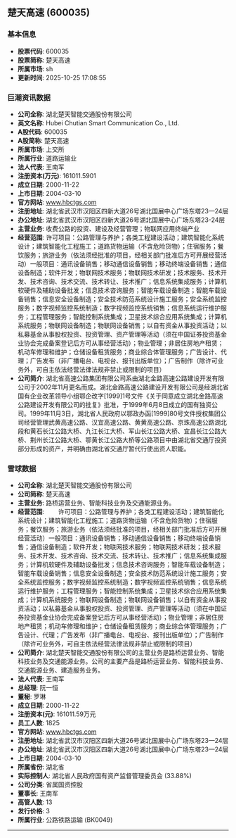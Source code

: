 ## 楚天高速 (600035)

### 基本信息

- **股票代码**: 600035
- **股票简称**: 楚天高速
- **所属市场**: sh
- **更新时间**: 2025-10-25 17:08:55

### 巨潮资讯数据

- **公司全称**: 湖北楚天智能交通股份有限公司
- **英文名称**: Hubei Chutian Smart Communication Co., Ltd.
- **A股代码**: 600035
- **A股简称**: 楚天高速
- **所属市场**: 上交所
- **所属行业**: 道路运输业
- **法人代表**: 王南军
- **注册资本(万元)**: 161011.5901
- **成立日期**: 2000-11-22
- **上市日期**: 2004-03-10
- **官方网站**: www.hbctgs.com
- **注册地址**: 湖北省武汉市汉阳区四新大道26号湖北国展中心广场东塔23—24层
- **办公地址**: 湖北省武汉市汉阳区四新大道26号湖北国展中心广场东塔23-24层
- **主营业务**: 收费公路的投资、建设及经营管理；物联网应用终端产业
- **经营范围**: 许可项目：公路管理与养护；各类工程建设活动；建筑智能化系统设计；建筑智能化工程施工；道路货物运输（不含危险货物）；住宿服务；餐饮服务；旅游业务（依法须经批准的项目，经相关部门批准后方可开展经营活动）一般项目：通讯设备销售；移动通信设备销售；移动终端设备销售；通信设备制造；软件开发；物联网技术服务；物联网技术研发；技术服务、技术开发、技术咨询、技术交流、技术转让、技术推广；信息系统集成服务；计算机软硬件及辅助设备批发；信息技术咨询服务；智能车载设备制造；智能车载设备销售；信息安全设备制造；安全技术防范系统设计施工服务；安全系统监控服务；数字视频监控系统制造；数字视频监控系统销售；信息系统运行维护服务；工程管理服务；智能控制系统集成；卫星技术综合应用系统集成；计算机系统服务；物联网设备制造；物联网设备销售；以自有资金从事投资活动；以私募基金从事股权投资、投资管理、资产管理等活动（须在中国证券投资基金业协会完成备案登记后方可从事经营活动）；物业管理；非居住房地产租赁；机动车修理和维护；仓储设备租赁服务；商业综合体管理服务；广告设计、代理；广告发布（非广播电台、电视台、报刊出版单位）；广告制作（除许可业务外，可自主依法经营法律法规非禁止或限制的项目）
- **公司简介**: 湖北省高速公路集团有限公司系由湖北金路高速公路建设开发有限公司于2002年11月更名而成。湖北金路高速公路建设开发有限公司是经湖北省国有企业改革领导小组鄂企改字[1999]1号文件《关于同意成立湖北金路高速公路建设开发有限公司的批复》批准，于1999年6月8日成立的国有独资公司。1999年11月3日，湖北省人民政府以鄂政办函[1999]80号文件授权集团公司经营管理武黄高速公路、汉宜高速公路、黄黄高速公路、京珠高速公路湖北段和黄石长江公路大桥、九江长江大桥、军山长江公路大桥、宜昌长江公路大桥、荆州长江公路大桥、鄂黄长江公路大桥等公路项目中由湖北省交通厅投资部分形成的资产，并明确由湖北省交通厅暂代行使出资人职能。

### 雪球数据

- **公司全称**: 湖北楚天智能交通股份有限公司
- **公司简称**: 楚天高速
- **主营业务**: 路桥运营业务、智能科技业务及交通能源业务。
- **经营范围**: 　　许可项目：公路管理与养护；各类工程建设活动；建筑智能化系统设计；建筑智能化工程施工；道路货物运输（不含危险货物）；住宿服务；餐饮服务；旅游业务（依法须经批准的项目，经相关部门批准后方可开展经营活动）一般项目：通讯设备销售；移动通信设备销售；移动终端设备销售；通信设备制造；软件开发；物联网技术服务；物联网技术研发；技术服务、技术开发、技术咨询、技术交流、技术转让、技术推广；信息系统集成服务；计算机软硬件及辅助设备批发；信息技术咨询服务；智能车载设备制造；智能车载设备销售；信息安全设备制造；安全技术防范系统设计施工服务；安全系统监控服务；数字视频监控系统制造；数字视频监控系统销售；信息系统运行维护服务；工程管理服务；智能控制系统集成；卫星技术综合应用系统集成；计算机系统服务；物联网设备制造；物联网设备销售；以自有资金从事投资活动；以私募基金从事股权投资、投资管理、资产管理等活动（须在中国证券投资基金业协会完成备案登记后方可从事经营活动）；物业管理；非居住房地产租赁；机动车修理和维护；仓储设备租赁服务；商业综合体管理服务；广告设计、代理；广告发布（非广播电台、电视台、报刊出版单位）；广告制作（除许可业务外，可自主依法经营法律法规非禁止或限制的项目）
- **公司简介**: 湖北楚天智能交通股份有限公司的主营业务是路桥运营业务、智能科技业务及交通能源业务。公司的主要产品是路桥运营业务、智能科技业务、交通能源业务、建造服务业务。
- **法人代表**: 王南军
- **总经理**: 阮一恒
- **董秘**: 罗琳
- **成立日期**: 2000-11-22
- **注册资本(元)**: 161011.59万元
- **员工人数**: 1825
- **官方网站**: www.hbctgs.com
- **注册地址**: 湖北省武汉市汉阳区四新大道26号湖北国展中心广场东塔23—24层
- **办公地址**: 湖北省武汉市汉阳区四新大道26号湖北国展中心广场东塔23—24层
- **上市日期**: 2004-03-10
- **所属省份**: 湖北省
- **实际控制人**: 湖北省人民政府国有资产监督管理委员会 (33.88%)
- **公司分类**: 省属国资控股
- **董事长**: 王南军
- **高管人数**: 13
- **发行价格**: 3
- **所属行业**: 公路铁路运输 (BK0049)

---